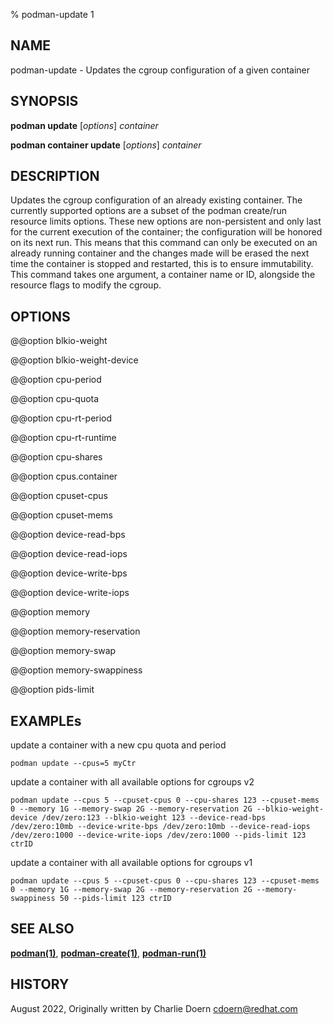 % podman-update 1

## NAME

podman\-update - Updates the cgroup configuration of a given container

## SYNOPSIS

**podman update** [*options*] _container_

**podman container update** [*options*] _container_

## DESCRIPTION

Updates the cgroup configuration of an already existing container. The currently supported options are a subset of the
podman create/run resource limits options. These new options are non-persistent and only last for the current execution of the container; the configuration will be honored on its next run.
This means that this command can only be executed on an already running container and the changes made will be erased the next time the container is stopped and restarted, this is to ensure immutability.
This command takes one argument, a container name or ID, alongside the resource flags to modify the cgroup.

## OPTIONS

@@option blkio-weight

@@option blkio-weight-device

@@option cpu-period

@@option cpu-quota

@@option cpu-rt-period

@@option cpu-rt-runtime

@@option cpu-shares

@@option cpus.container

@@option cpuset-cpus

@@option cpuset-mems

@@option device-read-bps

@@option device-read-iops

@@option device-write-bps

@@option device-write-iops

@@option memory

@@option memory-reservation

@@option memory-swap

@@option memory-swappiness

@@option pids-limit

## EXAMPLEs

update a container with a new cpu quota and period

```
podman update --cpus=5 myCtr
```

update a container with all available options for cgroups v2

```
podman update --cpus 5 --cpuset-cpus 0 --cpu-shares 123 --cpuset-mems 0 --memory 1G --memory-swap 2G --memory-reservation 2G --blkio-weight-device /dev/zero:123 --blkio-weight 123 --device-read-bps /dev/zero:10mb --device-write-bps /dev/zero:10mb --device-read-iops /dev/zero:1000 --device-write-iops /dev/zero:1000 --pids-limit 123 ctrID
```

update a container with all available options for cgroups v1

```
podman update --cpus 5 --cpuset-cpus 0 --cpu-shares 123 --cpuset-mems 0 --memory 1G --memory-swap 2G --memory-reservation 2G --memory-swappiness 50 --pids-limit 123 ctrID
```

## SEE ALSO

**[podman(1)](podman.md)**, **[podman-create(1)](commands/podman-create.md)**, **[podman-run(1)](commands/podman-run.md)**

## HISTORY

August 2022, Originally written by Charlie Doern <cdoern@redhat.com>
